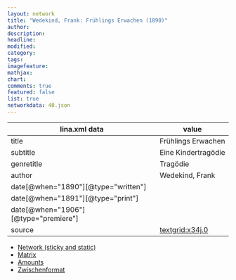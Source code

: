 ```yaml
---
layout: network
title: "Wedekind, Frank: Frühlings Erwachen (1890)"
author:
description:
headline:
modified:
category:
tags:
imagefeature: 
mathjax: 
chart: 
comments: true
featured: false
list: true
networkdata: 40.json
---
```

lina.xml data  | value
------------- | -------------
title|Frühlings Erwachen
subtitle|Eine Kindertragödie
genretitle|Tragödie
author|Wedekind, Frank
date[@when="1890"][@type="written"]|
date[@when="1891"][@type="print"]|
date[@when="1906"][@type="premiere"]|
source|[textgrid:x34j.0](https://textgridlab.org/1.0/tgcrud-public/rest/textgrid:x34j.0/data)



* [Network (sticky and static)](/network40)
* [Matrix](/matrix40)
* [Amounts](/amounts40)
* [Zwischenformat](/lina40 )
